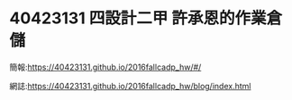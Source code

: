 # 40423131 四設計二甲 許承恩的作業倉儲

簡報:https://40423131.github.io/2016fallcadp_hw/#/

網誌:https://40423131.github.io/2016fallcadp_hw/blog/index.html

